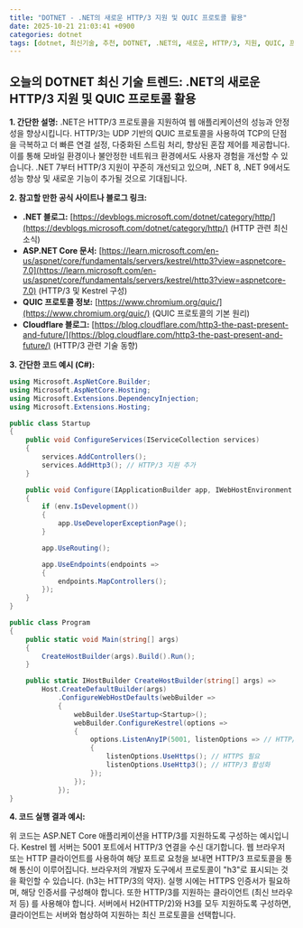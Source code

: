 ```yaml
---
title: "DOTNET - .NET의 새로운 HTTP/3 지원 및 QUIC 프로토콜 활용"
date: 2025-10-21 21:03:41 +0900
categories: dotnet
tags: [dotnet, 최신기술, 추천, DOTNET, .NET의, 새로운, HTTP/3, 지원, QUIC, 프로토콜, 활용]
---
```


## 오늘의 DOTNET 최신 기술 트렌드: **.NET의 새로운 HTTP/3 지원 및 QUIC 프로토콜 활용**

**1. 간단한 설명:**
.NET은 HTTP/3 프로토콜을 지원하여 웹 애플리케이션의 성능과 안정성을 향상시킵니다. HTTP/3는 UDP 기반의 QUIC 프로토콜을 사용하여 TCP의 단점을 극복하고 더 빠른 연결 설정, 다중화된 스트림 처리, 향상된 혼잡 제어를 제공합니다. 이를 통해 모바일 환경이나 불안정한 네트워크 환경에서도 사용자 경험을 개선할 수 있습니다. .NET 7부터 HTTP/3 지원이 꾸준히 개선되고 있으며, .NET 8, .NET 9에서도 성능 향상 및 새로운 기능이 추가될 것으로 기대됩니다.

**2. 참고할 만한 공식 사이트나 블로그 링크:**

*   **.NET 블로그:** [https://devblogs.microsoft.com/dotnet/category/http/](https://devblogs.microsoft.com/dotnet/category/http/) (HTTP 관련 최신 소식)
*   **ASP.NET Core 문서:** [https://learn.microsoft.com/en-us/aspnet/core/fundamentals/servers/kestrel/http3?view=aspnetcore-7.0](https://learn.microsoft.com/en-us/aspnet/core/fundamentals/servers/kestrel/http3?view=aspnetcore-7.0) (HTTP/3 및 Kestrel 구성)
*   **QUIC 프로토콜 정보:** [https://www.chromium.org/quic/](https://www.chromium.org/quic/) (QUIC 프로토콜의 기본 원리)
*   **Cloudflare 블로그:** [https://blog.cloudflare.com/http3-the-past-present-and-future/](https://blog.cloudflare.com/http3-the-past-present-and-future/) (HTTP/3 관련 기술 동향)

**3. 간단한 코드 예시 (C#):**

```csharp
using Microsoft.AspNetCore.Builder;
using Microsoft.AspNetCore.Hosting;
using Microsoft.Extensions.DependencyInjection;
using Microsoft.Extensions.Hosting;

public class Startup
{
    public void ConfigureServices(IServiceCollection services)
    {
        services.AddControllers();
        services.AddHttp3(); // HTTP/3 지원 추가
    }

    public void Configure(IApplicationBuilder app, IWebHostEnvironment env)
    {
        if (env.IsDevelopment())
        {
            app.UseDeveloperExceptionPage();
        }

        app.UseRouting();

        app.UseEndpoints(endpoints =>
        {
            endpoints.MapControllers();
        });
    }
}

public class Program
{
    public static void Main(string[] args)
    {
        CreateHostBuilder(args).Build().Run();
    }

    public static IHostBuilder CreateHostBuilder(string[] args) =>
        Host.CreateDefaultBuilder(args)
            .ConfigureWebHostDefaults(webBuilder =>
            {
                webBuilder.UseStartup<Startup>();
                webBuilder.ConfigureKestrel(options =>
                {
                    options.ListenAnyIP(5001, listenOptions => // HTTP/3 포트
                    {
                        listenOptions.UseHttps(); // HTTPS 필요
                        listenOptions.UseHttp3(); // HTTP/3 활성화
                    });
                });
            });
}
```

**4. 코드 실행 결과 예시:**

위 코드는 ASP.NET Core 애플리케이션을 HTTP/3를 지원하도록 구성하는 예시입니다. Kestrel 웹 서버는 5001 포트에서 HTTP/3 연결을 수신 대기합니다. 웹 브라우저 또는 HTTP 클라이언트를 사용하여 해당 포트로 요청을 보내면 HTTP/3 프로토콜을 통해 통신이 이루어집니다. 브라우저의 개발자 도구에서 프로토콜이 "h3"로 표시되는 것을 확인할 수 있습니다.  (h3는 HTTP/3의 약자).  실행 시에는 HTTPS 인증서가 필요하며, 해당 인증서를 구성해야 합니다. 또한 HTTP/3를 지원하는 클라이언트 (최신 브라우저 등) 를 사용해야 합니다. 서버에서 H2(HTTP/2)와 H3를 모두 지원하도록 구성하면, 클라이언트는 서버와 협상하여 지원하는 최신 프로토콜을 선택합니다.

